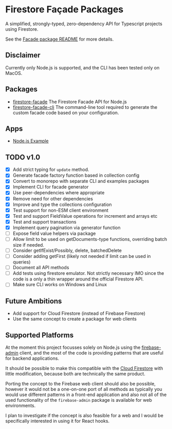 # Firestore Façade Packages

A simplified, strongly-typed, zero-dependency API for Typescript projects using
Firestore.

See the [Facade package README](./packages/facade/README.md) for more details.

## Disclaimer

Currently only Node.js is supported, and the CLI has been tested only on MacOS.

## Packages

- [firestore-facade](./packages/facade/README.md) The Firestore Facade API for
  Node.js
- [firestore-facade-cli](./packages/cli/README.md) The command-line tool
  required to generate the custom facade code based on your configuration.

## Apps

- [Node.js Example](./apps/example-nodejs/README.md)

## TODO v1.0

- [x] Add strict typing for `update` method.
- [x] Generate facade factory function based in collection config
- [x] Convert to monorepo with separate CLI and examples packages
- [x] Implement CLI for facade generator
- [x] Use peer-dependencies where appropriate
- [x] Remove need for other dependencies
- [x] Improve and type the collections configuration
- [x] Test support for non-ESM client environment
- [x] Test and support FieldValue operations for increment and arrays etc
- [x] Test and support transactions
- [x] Implement query pagination via generator function
- [ ] Expose field value helpers via package
- [ ] Allow limit to be used on getDocuments-type functions, overriding batch
      size if needed.
- [ ] Consider getIfExist/Possibly, delete, batchedDelete
- [ ] Consider adding getFirst (likely not needed if limit can be used in
      queries)
- [ ] Document all API methods
- [ ] Add tests using firestore emulator. Not strictly necessary IMO since the
      code is a only a thin wrapper around the official Firestore API.
- [ ] Make sure CLI works on Windows and Linux

## Future Ambitions

- Add support for Cloud Firestore (instead of Firebase Firestore)
- Use the same concept to create a package for web clients

## Supported Platforms

At the moment this project focusses solely on Node.js using the
[firebase-admin](https://github.com/firebase/firebase-admin-node) client, and
the most of the code is providing patterns that are useful for backend
applications.

It should be possible to make this compatible with the [Cloud
Firestore](https://github.com/googleapis/nodejs-firestore) with little
modification, because both are technically the same product.

Porting the concept to the Firebase web client should also be possible, however
it would not be a one-on-one port of all methods as typically you would use
different patterns in a front-end application and also not all of the used
functionality of the `firebase-admin` package is available for web environments.

I plan to investigate if the concept is also feasible for a web and I would be
specifically interested in using it for React hooks.
